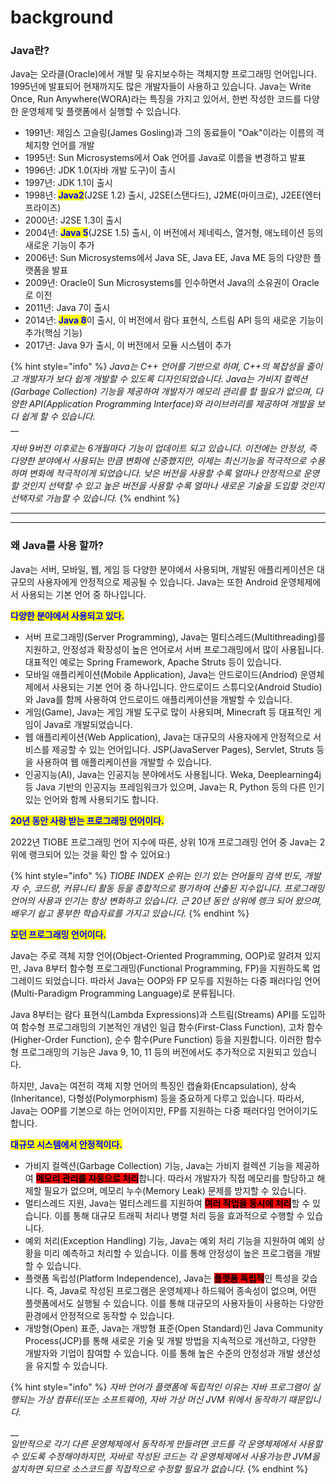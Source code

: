 # background

### **Java란?**

Java는 오라클(Oracle)에서 개발 및 유지보수하는 객체지향 프로그래밍 언어입니다. 1995년에 발표되어 현재까지도 많은 개발자들이 사용하고 있습니다. Java는 Write Once, Run Anywhere(WORA)라는 특징을 가지고 있어서, 한번 작성한 코드를 다양한 운영체제 및 플랫폼에서 실행할 수 있습니다.



* 1991년: 제임스 고슬링(James Gosling)과 그의 동료들이 "Oak"이라는 이름의 객체지향 언어를 개발
* 1995년: Sun Microsystems에서 Oak 언어를 Java로 이름을 변경하고 발표
* 1996년: JDK 1.0(자바 개발 도구)이 출시
* 1997년: JDK 1.1이 출시
* 1998년: <mark style="color:blue;">**Java2**</mark>(J2SE 1.2) 출시, J2SE(스탠다드), J2ME(마이크로), J2EE(엔터프라이즈)
* 2000년: J2SE 1.3이 출시
* 2004년: <mark style="color:blue;">**Java 5**</mark>(J2SE 1.5) 출시, 이 버전에서 제네릭스, 열거형, 애노테이션 등의 새로운 기능이 추가
* 2006년: Sun Microsystems에서 Java SE, Java EE, Java ME 등의 다양한 플랫폼을 발표
* 2009년: Oracle이 Sun Microsystems를 인수하면서 Java의 소유권이 Oracle로 이전
* 2011년: Java 7이 출시
* 2014년: <mark style="color:blue;">**Java 8**</mark>이 출시, 이 버전에서 람다 표현식, 스트림 API 등의 새로운 기능이 추가(핵심 기능)
* 2017년: Java 9가 출시, 이 버전에서 모듈 시스템이 추가



{% hint style="info" %}
_Java는 C++ 언어를 기반으로 하며, C++의 복잡성을 줄이고 개발자가 보다 쉽게 개발할 수 있도록 디자인되었습니다. Java는 가비지 컬렉션(Garbage Collection) 기능을 제공하여 개발자가 메모리 관리를 할 필요가 없으며, 다양한 API(Application Programming Interface)와 라이브러리를 제공하여 개발을 보다 쉽게 할 수 있습니다._\
__

_자바 9버전 이후로는 6개월마다 기능이 업데이트 되고 있습니다. 이전에는 안정성, 즉 다양한 분야에서 사용되는 만큼 변화에 신중했지만, 이제는 최신기능을 적극적으로 수용하며 변화에 적극적이게 되었습니다. 낮은 버전을 사용할 수록 얼마나 안정적으로 운영할 것인지 선택할 수 있고 높은 버전을 사용할 수록 얼마나 새로운 기술을 도입할 것인지 선택자로 가늠할 수 있습니다._
{% endhint %}

****

****

### **왜 Java를 사용 할까?**

Java는 서버, 모바일, 웹, 게임 등 다양한 분야에서 사용되며, 개발된 애플리케이션은 대규모의 사용자에게 안정적으로 제공될 수 있습니다. Java는 또한 Android 운영체제에서 사용되는 기본 언어 중 하나입니다.



<mark style="color:blue;">**다양한 분야에서 사용되고 있다.**</mark>

* 서버 프로그래밍(Server Programming), Java는 멀티스레드(Multithreading)를 지원하고, 안정성과 확장성이 높은 언어로서 서버 프로그래밍에서 많이 사용됩니다. 대표적인 예로는 Spring Framework, Apache Struts 등이 있습니다.
* 모바일 애플리케이션(Mobile Application), Java는 안드로이드(Andriod) 운영체제에서 사용되는 기본 언어 중 하나입니다. 안드로이드 스튜디오(Android Studio)와 Java를 함께 사용하여 안드로이드 애플리케이션을 개발할 수 있습니다.
* 게임(Game), Java는 게임 개발 도구로 많이 사용되며, Minecraft 등 대표적인 게임이 Java로 개발되었습니다.
* 웹 애플리케이션(Web Application), Java는 대규모의 사용자에게 안정적으로 서비스를 제공할 수 있는 언어입니다. JSP(JavaServer Pages), Servlet, Struts 등을 사용하여 웹 애플리케이션을 개발할 수 있습니다.
* 인공지능(AI), Java는 인공지능 분야에서도 사용됩니다. Weka, Deeplearning4j 등 Java 기반의 인공지능 프레임워크가 있으며, Java는 R, Python 등의 다른 인기있는 언어와 함께 사용되기도 합니다.



<mark style="color:blue;">**20년 동안 사랑 받는 프로그래밍 언어이다.**</mark>

2022년 TIOBE 프로그래밍 언어 지수에 따른, 상위 10개 프로그래밍 언어 중 Java는 2위에 랭크되어 있는 것을 확인 할 수 있어요:)

{% hint style="info" %}
_TIOBE INDEX 순위는 인기 있는 언어들의 검색 빈도, 개발자 수, 코드량, 커뮤니티 활동 등을 종합적으로 평가하여 산출된 지수입니다. 프로그래밍 언어의 사용과 인기는 항상 변화하고 있습니다. 근 20년 동안 상위에 렝크 되어 왔으며, 배우기 쉽고 풍부한 학습자료를 가지고 있습니다._
{% endhint %}



<mark style="color:blue;">**모던 프로그래밍 언어이다.**</mark>

Java는 주로 객체 지향 언어(Object-Oriented Programming, OOP)로 알려져 있지만, Java 8부터 함수형 프로그래밍(Functional Programming, FP)을 지원하도록 업그레이드 되었습니다. 따라서 Java는 OOP와 FP 모두를 지원하는 다중 패러다임 언어(Multi-Paradigm Programming Language)로 분류됩니다.

Java 8부터는 람다 표현식(Lambda Expressions)과 스트림(Streams) API를 도입하여 함수형 프로그래밍의 기본적인 개념인 일급 함수(First-Class Function), 고차 함수(Higher-Order Function), 순수 함수(Pure Function) 등을 지원합니다. 이러한 함수형 프로그래밍의 기능은 Java 9, 10, 11 등의 버전에서도 추가적으로 지원되고 있습니다.

하지만, Java는 여전히 객체 지향 언어의 특징인 캡슐화(Encapsulation), 상속(Inheritance), 다형성(Polymorphism) 등을 중요하게 다루고 있습니다. 따라서, Java는 OOP를 기본으로 하는 언어이지만, FP를 지원하는 다중 패러다임 언어이기도 합니다.



<mark style="color:blue;">**대규모 시스템에서 안정적이다.**</mark>&#x20;

* 가비지 컬렉션(Garbage Collection) 기능, Java는 가비지 컬렉션 기능을 제공하여 <mark style="background-color:red;">**메모리 관리를 자동으로 처리**</mark>합니다. 따라서 개발자가 직접 메모리를 할당하고 해제할 필요가 없으며, 메모리 누수(Memory Leak) 문제를 방지할 수 있습니다.
* 멀티스레드 지원, Java는 멀티스레드를 지원하여 <mark style="background-color:red;">**여러 작업을 동시에 처리**</mark>할 수 있습니다. 이를 통해 대규모 트래픽 처리나 병렬 처리 등을 효과적으로 수행할 수 있습니다.
* 예외 처리(Exception Handling) 기능, Java는 예외 처리 기능을 지원하여 예외 상황을 미리 예측하고 처리할 수 있습니다. 이를 통해 안정성이 높은 프로그램을 개발할 수 있습니다.
* 플랫폼 독립성(Platform Independence), Java는 <mark style="background-color:red;">**플랫폼 독립적**</mark>인 특성을 갖습니다. 즉, Java로 작성된 프로그램은 운영체제나 하드웨어 종속성이 없으며, 어떤 플랫폼에서도 실행될 수 있습니다. 이를 통해 대규모의 사용자들이 사용하는 다양한 환경에서 안정적으로 동작할 수 있습니다.
* 개방형(Open) 표준, Java는 개방형 표준(Open Standard)인 Java Community Process(JCP)를 통해 새로운 기술 및 개발 방법을 지속적으로 개선하고, 다양한 개발자와 기업이 참여할 수 있습니다. 이를 통해 높은 수준의 안정성과 개발 생산성을 유지할 수 있습니다.

{% hint style="info" %}
_자바 언어가 플랫폼에 독립적인 이유는 자바 프로그램이 실행되는 가상 컴퓨터(또는 소프트웨어), 자바 가상 머신 JVM 위에서 동작하기 때문입니다._

__\
_일반적으로 각기 다른 운영체제에서 동작하게 만들려면 코드를 각 운영체제에서 사용할 수 있도록 수정해야하지만, 자바로 작성된 코드는 각 운영체제에서 사용가능한 JVM을 설치하면 되므로 소스코드를 직접적으로 수정할 필요가 없습니다._
{% endhint %}
